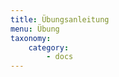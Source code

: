 ```yaml
---
title: Übungsanleitung
menu: Übung
taxonomy:
    category:
        - docs
---
```

<!--
[center]
![](/images/exercise.png?resize=200,200)
[/center]


# Sorry!

!!!!! ## Wir arbeiten unter Hochdruck daran die Übung zu dem Fallbeispiel für Sie bereitzustellen!
